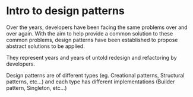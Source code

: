 # Intro to design patterns

Over the years, developers have been facing the same problems over and over again. With the aim to help provide a common solution to these common problems, design patterns have been established to propose abstract solutions to be applied.

They represent years and years of untold redesign and refactoring by developers.

Design patterns are of different types (eg. Creational patterns, Structural patterns, etc...) and each type has different implementations (Builder pattern, Singleton, etc...)
